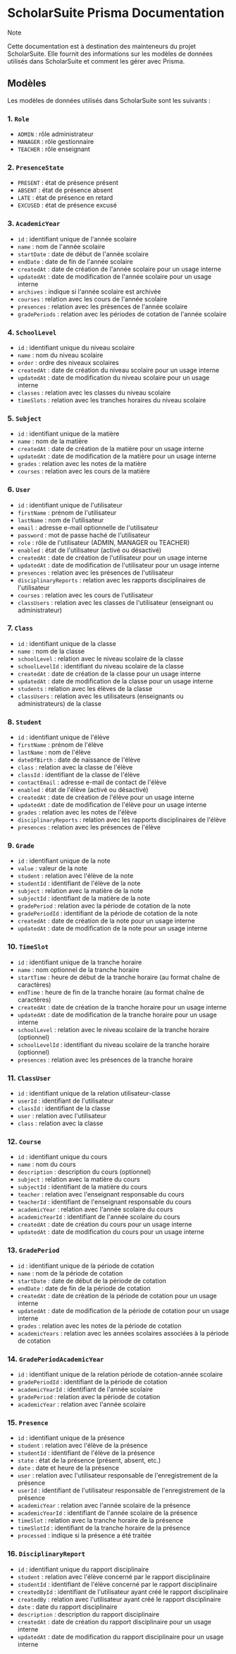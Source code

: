 # ScholarSuite Prisma Documentation

> [!NOTE]
> Cette documentation est à destination des mainteneurs du projet ScholarSuite. Elle fournit des informations sur les modèles de données utilisés dans ScholarSuite et comment les gérer avec Prisma.

## Modèles

Les modèles de données utilisés dans ScholarSuite sont les suivants :

### 1. `Role`

- `ADMIN` : rôle administrateur
- `MANAGER` : rôle gestionnaire
- `TEACHER` : rôle enseignant

### 2. `PresenceState`

- `PRESENT` : état de présence présent
- `ABSENT` : état de présence absent
- `LATE` : état de présence en retard
- `EXCUSED` : état de présence excusé

### 3. `AcademicYear`

- `id` : identifiant unique de l'année scolaire
- `name` : nom de l'année scolaire
- `startDate` : date de début de l'année scolaire
- `endDate` : date de fin de l'année scolaire
- `createdAt` : date de création de l'année scolaire pour un usage interne
- `updatedAt` : date de modification de l'année scolaire pour un usage interne
- `archives` : indique si l'année scolaire est archivée
- `courses` : relation avec les cours de l'année scolaire
- `presences` : relation avec les présences de l'année scolaire
- `gradePeriods` : relation avec les périodes de cotation de l'année scolaire

### 4. `SchoolLevel`

- `id` : identifiant unique du niveau scolaire
- `name` : nom du niveau scolaire
- `order` : ordre des niveaux scolaires
- `createdAt` : date de création du niveau scolaire pour un usage interne
- `updatedAt` : date de modification du niveau scolaire pour un usage interne
- `classes` : relation avec les classes du niveau scolaire
- `timeSlots` : relation avec les tranches horaires du niveau scolaire

### 5. `Subject`

- `id` : identifiant unique de la matière
- `name` : nom de la matière
- `createdAt` : date de création de la matière pour un usage interne
- `updatedAt` : date de modification de la matière pour un usage interne
- `grades` : relation avec les notes de la matière
- `courses` : relation avec les cours de la matière

### 6. `User`

- `id` : identifiant unique de l'utilisateur
- `firstName` : prénom de l'utilisateur
- `lastName` : nom de l'utilisateur
- `email` : adresse e-mail optionnelle de l'utilisateur
- `password` : mot de passe haché de l'utilisateur
- `role` : rôle de l'utilisateur (ADMIN, MANAGER ou TEACHER)
- `enabled` : état de l'utilisateur (activé ou désactivé)
- `createdAt` : date de création de l'utilisateur pour un usage interne
- `updatedAt` : date de modification de l'utilisateur pour un usage interne
- `presences` : relation avec les présences de l'utilisateur
- `disciplinaryReports` : relation avec les rapports disciplinaires de l'utilisateur
- `courses` : relation avec les cours de l'utilisateur
- `classUsers` : relation avec les classes de l'utilisateur (enseignant ou administrateur)

### 7. `Class`

- `id` : identifiant unique de la classe
- `name` : nom de la classe
- `schoolLevel` : relation avec le niveau scolaire de la classe
- `schoolLevelId` : identifiant du niveau scolaire de la classe
- `createdAt` : date de création de la classe pour un usage interne
- `updatedAt` : date de modification de la classe pour un usage interne
- `students` : relation avec les élèves de la classe
- `classUsers` : relation avec les utilisateurs (enseignants ou administrateurs) de la classe

### 8. `Student`

- `id` : identifiant unique de l'élève
- `firstName` : prénom de l'élève
- `lastName` : nom de l'élève
- `dateOfBirth` : date de naissance de l'élève
- `class` : relation avec la classe de l'élève
- `classId` : identifiant de la classe de l'élève
- `contactEmail` : adresse e-mail de contact de l'élève
- `enabled` : état de l'élève (activé ou désactivé)
- `createdAt` : date de création de l'élève pour un usage interne
- `updatedAt` : date de modification de l'élève pour un usage interne
- `grades` : relation avec les notes de l'élève
- `disciplinaryReports` : relation avec les rapports disciplinaires de l'élève
- `presences` : relation avec les présences de l'élève

### 9. `Grade`

- `id` : identifiant unique de la note
- `value` : valeur de la note
- `student` : relation avec l'élève de la note
- `studentId` : identifiant de l'élève de la note
- `subject` : relation avec la matière de la note
- `subjectId` : identifiant de la matière de la note
- `gradePeriod` : relation avec la période de cotation de la note
- `gradePeriodId` : identifiant de la période de cotation de la note
- `createdAt` : date de création de la note pour un usage interne
- `updatedAt` : date de modification de la note pour un usage interne

### 10. `TimeSlot`

- `id` : identifiant unique de la tranche horaire
- `name` : nom optionnel de la tranche horaire
- `startTime` : heure de début de la tranche horaire (au format chaîne de caractères)
- `endTime` : heure de fin de la tranche horaire (au format chaîne de caractères)
- `createdAt` : date de création de la tranche horaire pour un usage interne
- `updatedAt` : date de modification de la tranche horaire pour un usage interne
- `schoolLevel` : relation avec le niveau scolaire de la tranche horaire (optionnel)
- `schoolLevelId` : identifiant du niveau scolaire de la tranche horaire (optionnel)
- `presences` : relation avec les présences de la tranche horaire

### 11. `ClassUser`

- `id` : identifiant unique de la relation utilisateur-classe
- `userId` : identifiant de l'utilisateur
- `classId` : identifiant de la classe
- `user` : relation avec l'utilisateur
- `class` : relation avec la classe

### 12. `Course`

- `id` : identifiant unique du cours
- `name` : nom du cours
- `description` : description du cours (optionnel)
- `subject` : relation avec la matière du cours
- `subjectId` : identifiant de la matière du cours
- `teacher` : relation avec l'enseignant responsable du cours
- `teacherId` : identifiant de l'enseignant responsable du cours
- `academicYear` : relation avec l'année scolaire du cours
- `academicYearId` : identifiant de l'année scolaire du cours
- `createdAt` : date de création du cours pour un usage interne
- `updatedAt` : date de modification du cours pour un usage interne

### 13. `GradePeriod`

- `id` : identifiant unique de la période de cotation
- `name` : nom de la période de cotation
- `startDate` : date de début de la période de cotation
- `endDate` : date de fin de la période de cotation
- `createdAt` : date de création de la période de cotation pour un usage interne
- `updatedAt` : date de modification de la période de cotation pour un usage interne
- `grades` : relation avec les notes de la période de cotation
- `academicYears` : relation avec les années scolaires associées à la période de cotation

### 14. `GradePeriodAcademicYear`

- `id` : identifiant unique de la relation période de cotation-année scolaire
- `gradePeriodId` : identifiant de la période de cotation
- `academicYearId` : identifiant de l'année scolaire
- `gradePeriod` : relation avec la période de cotation
- `academicYear` : relation avec l'année scolaire

### 15. `Presence`

- `id` : identifiant unique de la présence
- `student` : relation avec l'élève de la présence
- `studentId` : identifiant de l'élève de la présence
- `state` : état de la présence (présent, absent, etc.)
- `date` : date et heure de la présence
- `user` : relation avec l'utilisateur responsable de l'enregistrement de la présence
- `userId` : identifiant de l'utilisateur responsable de l'enregistrement de la présence
- `academicYear` : relation avec l'année scolaire de la présence
- `academicYearId` : identifiant de l'année scolaire de la présence
- `timeSlot` : relation avec la tranche horaire de la présence
- `timeSlotId` : identifiant de la tranche horaire de la présence
- `processed` : indique si la présence a été traitée

### 16. `DisciplinaryReport`

- `id` : identifiant unique du rapport disciplinaire
- `student` : relation avec l'élève concerné par le rapport disciplinaire
- `studentId` : identifiant de l'élève concerné par le rapport disciplinaire
- `createdById` : identifiant de l'utilisateur ayant créé le rapport disciplinaire
- `createdBy` : relation avec l'utilisateur ayant créé le rapport disciplinaire
- `date` : date du rapport disciplinaire
- `description` : description du rapport disciplinaire
- `createdAt` : date de création du rapport disciplinaire pour un usage interne
- `updatedAt` : date de modification du rapport disciplinaire pour un usage interne
